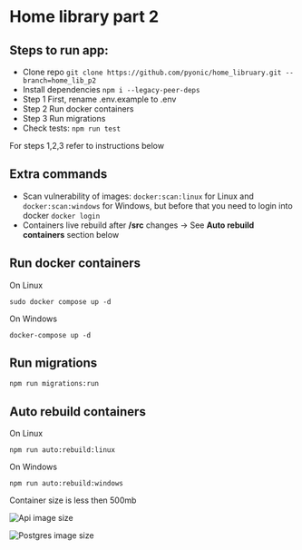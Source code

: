 # Home library part 2

## Steps to run app:
- Clone repo ```git clone https://github.com/pyonic/home_libruary.git --branch=home_lib_p2```
- Install dependencies ```npm i --legacy-peer-deps```
- Step 1 First, rename .env.example to .env
- Step 2 Run docker containers
- Step 3 Run migrations
- Check tests: ```npm run test```

For steps 1,2,3 refer to instructions below

## Extra commands
- Scan vulnerability of images: ``docker:scan:linux`` for Linux and ``docker:scan:windows`` for Windows, but before that you need to login into docker ``docker login``
- Containers live rebuild after **/src** changes -> See **Auto rebuild containers** section below
  
## Run docker containers
On Linux

```sudo docker compose up -d```

On Windows

```docker-compose up -d```

## Run migrations

``npm run migrations:run``

## Auto rebuild containers

On Linux

```npm run auto:rebuild:linux```

On Windows

```npm run auto:rebuild:windows```

Container size is less then 500mb

![Api image size](image.png)

![Postgres image size](image-1.png)

